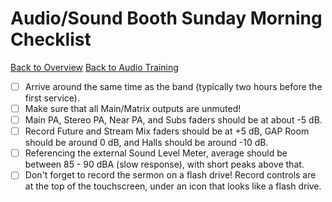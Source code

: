 # Audio/Sound Booth Sunday Morning Checklist

[Back to Overview](../README.md)
[Back to Audio Training](../audio.md)

-   [ ] Arrive around the same time as the band (typically two hours before the first service).
-   [ ] Make sure that all Main/Matrix outputs are unmuted!
-   [ ] Main PA, Stereo PA, Near PA, and Subs faders should be at about -5 dB.
-   [ ] Record Future and Stream Mix faders should be at +5 dB, GAP Room should be around 0 dB, and Halls should be around -10 dB.
-   [ ] Referencing the external Sound Level Meter, average should be between 85 - 90 dBA (slow response), with short peaks above that.
-   [ ] Don't forget to record the sermon on a flash drive! Record controls are at the top of the touchscreen, under an icon that looks like a flash drive.
